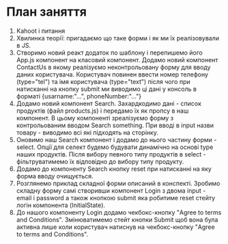 # План заняття

1. Kahoot i питання
2. Хвилинка теорії: пригадаємо що таке форми і як ми їх реалізовували в JS. 
3. Створимо новий реакт додаток по шаблону і перепишемо його App.js компонент на класовий компонент. Додамо новий компонент ContactUs в якому реалізуємо неконтрольовану форму для вводу даних користувача. Користувач повинен ввести номер телефону (type="tel") та імя користувача (type="text") після чого при натисканні на кнопку submit ми виводимо ці дані у консоль в форматі {usarname:"...", phoneNumber:"..."}
4. Додамо новий компонент Search. Захардкодимо дані - список продуктів (файл products.js) і передамо їх як пропсу в наш компонент. В цьому компоненті зреалізуємо форму з контрольованим вводом Search something. При вводі в input назви товару - виводимо всі які підходять на сторінку.
5. Оновимо наш Search компонент і додамо до нього частину форми - select. Опції для селект будемо будувати динамічно на основі type наших продуктів. Після вибору певного типу продуктів в select - фільтруватимемо їх відповідно до вибору типу продукту.
6. Додамо до компоненту Search кнопку reset при натисканні на яку форма вводу очищується.
7. Розглянемо приклад складної форми описаний в конспекті. Зробимо складну форму самі створивши компонент Login з двома input - email i password а також кнопкою submit яка робитиме reset стейту логін компонента (InitialState).
8. До нашого компоненту Login додамо чекбокс-кнопку "Agree to terms and Conditions". Змінюватимемо стейт кнопки Submit щоб вона була активна лише коли користувач натиснув на чекбокс-кнопку "Agree to terms and Conditions".
